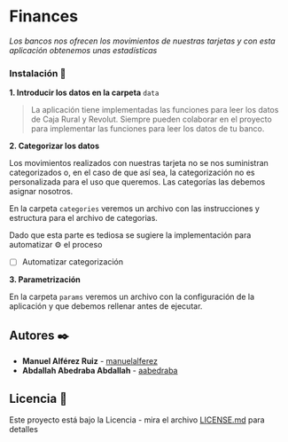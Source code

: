 # Finances
_Los bancos nos ofrecen los movimientos de nuestras tarjetas y con esta aplicación obtenemos unas estadísticas_

### Instalación 🔧

**1. Introducir los datos en la carpeta**
```data```
> La aplicación tiene implementadas las funciones para leer los datos de Caja Rural y Revolut.
> Siempre pueden colaborar en el proyecto para implementar las funciones para leer los datos de tu banco. 

**2. Categorizar los datos** 

Los movimientos realizados con nuestras tarjeta no se nos suministran categorizados o, en el caso de que así sea, la categorización no es personalizada para el uso que queremos. Las categorías las debemos asignar nosotros.

En la carpeta
```categories``` veremos un archivo con las instrucciones y estructura para el archivo de categorias. 

Dado que esta parte es tediosa se sugiere la implementación para automatizar ⚙️  el proceso
- [ ] Automatizar categorización

**3. Parametrización** 

En la carpeta ```params``` veremos un archivo con la configuración de la aplicación y que debemos rellenar antes de ejecutar.

## Autores ✒️

* **Manuel Alférez Ruiz** - [manuelalferez](https://github.com/manuelalferez)
* **Abdallah Abedraba Abdallah** - [aabedraba](https://github.com/aabedraba)

## Licencia 📄

Este proyecto está bajo la Licencia - mira el archivo [LICENSE.md](LICENSE.md) para detalles 
